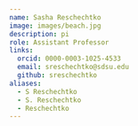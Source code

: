 ```yaml
---
name: Sasha Reschechtko
image: images/beach.jpg
description: pi
role: Assistant Professor
links:
  orcid: 0000-0003-1025-4533
  email: sreschechtko@sdsu.edu
  github: sreschechtko
aliases:
  - S Reschechtko
  - S. Reschechtko
  - Reschechtko
---
```


